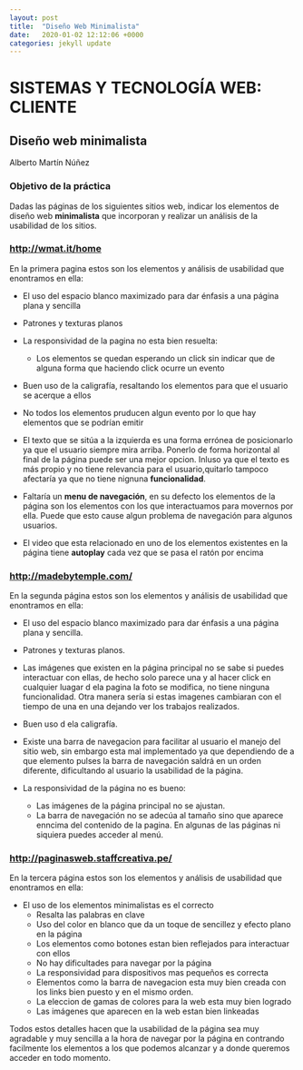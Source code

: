 ```yaml
---
layout: post
title:  "Diseño Web Minimalista"
date:   2020-01-02 12:12:06 +0000
categories: jekyll update
---
```


# SISTEMAS Y TECNOLOGÍA WEB: CLIENTE 
## Diseño web minimalista
 Alberto Martín Núñez


### Objetivo de la práctica

Dadas las páginas de los siguientes sitios web, indicar los elementos de diseño web **minimalista** que incorporan y realizar un análisis de la usabilidad de los sitios. 

### http://wmat.it/home

En la primera pagina estos son los elementos y análisis de usabilidad que enontramos en ella:

- El uso del espacio blanco maximizado para dar énfasis a una página plana y sencilla

- Patrones y texturas planos

- La responsividad de la pagina no esta bien resuelta:
    - Los elementos se quedan esperando un click sin indicar que de alguna forma que haciendo click ocurre un evento

- Buen uso de la caligrafía, resaltando los elementos para que el usuario se acerque a ellos

- No todos los elementos pruducen algun evento por lo que hay elementos que se podrían emitir

- El texto que se sitúa a la izquierda es una forma errónea de posicionarlo ya que el usuario siempre mira arriba. Ponerlo de forma horizontal al final de la página puede ser una mejor opcion. Inluso ya que el texto es más propio y no tiene relevancia para el usuario,quitarlo tampoco afectaría ya que no tiene nignuna **funcionalidad**.

- Faltaría un **menu de navegación**, en su defecto los elementos de la página son los elementos con los que interactuamos para movernos por ella. Puede que esto cause algun problema de navegación para algunos usuarios.

- El video que esta relacionado en uno de los elementos existentes en la página tiene **autoplay** cada vez que se pasa el ratón por encima

### http://madebytemple.com/

En la segunda página estos son los elementos y análisis de usabilidad que enontramos en ella:


- El uso del espacio blanco maximizado para dar énfasis a una página plana y sencilla.

- Patrones y texturas planos.

- Las imágenes que existen en la página principal no se sabe si puedes interactuar con ellas, de hecho solo parece una y al hacer click en cualquier luagar d ela pagina la foto se modifica, no tiene ninguna funcionalidad. Otra manera sería si estas imagenes cambiaran con el tiempo de una en una dejando ver los trabajos realizados.

- Buen uso d ela caligrafía.

- Existe una barra de navegacion para facilitar al usuario el manejo del sitio web, sin embargo esta mal implementado ya que dependiendo de a que elemento pulses la barra de navegación saldrá en un orden diferente, dificultando al usuario la usabilidad de la página.

- La responsividad de la página no es bueno: 
    - Las imágenes de la página principal no se ajustan.
    - La barra de navegación no se adecúa al tamaño sino que aparece enncima del contenido de la pagina. En algunas de las páginas ni siquiera puedes acceder al menú.



### http://paginasweb.staffcreativa.pe/


En la tercera página estos son los elementos y análisis de usabilidad que enontramos en ella:

- El uso de los elementos minimalistas es el correcto
    - Resalta las palabras en clave
    - Uso del color en blanco que da un toque de sencillez y efecto plano en la página
    - Los elementos como botones estan bien reflejados para interactuar con ellos
    - No hay dificultades para navegar por la página
    - La responsividad para dispositivos mas pequeños es correcta
    - Elementos como la barra de navegacion esta muy bien creada con los links bien puesto y en el mismo orden.
    - La eleccion de gamas de colores para la web esta muy bien logrado
    - Las imágenes que aparecen en la web estan bien linkeadas

Todos estos detalles hacen que la usabilidad de la página sea muy agradable y muy sencilla a la hora de navegar por la página en contrando facilmente los elementos a los que podemos alcanzar y a donde queremos acceder en todo momento.

